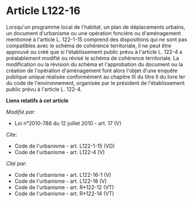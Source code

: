 # Article L122-16

Lorsqu'un programme local de l'habitat, un plan de déplacements urbains, un document d'urbanisme ou une opération foncière ou
d'aménagement mentionné à l'article L. 122-1-15 comprend des dispositions qui ne sont pas compatibles avec le schéma de
cohérence territoriale, il ne peut être approuvé ou créé que si l'établissement public prévu à l'article L. 122-4 a
préalablement modifié ou révisé le schéma de cohérence territoriale. La modification ou la révision du schéma et
l'approbation du document ou la création de l'opération d'aménagement font alors l'objet d'une enquête publique unique
réalisée conformément au chapitre III du titre II du livre Ier du code de l'environnement, organisée par le président de
l'établissement public prévu à l'article L. 122-4.

**Liens relatifs à cet article**

_Modifié par_:

  - Loi n°2010-788 du 12 juillet 2010 - art. 17 (V)

_Cite_:

  - Code de l'urbanisme - art. L122-1-15 (VD)
  - Code de l'urbanisme - art. L122-4 (V)

_Cité par_:

  - Code de l'urbanisme - art. L122-16-1 (V)
  - Code de l'urbanisme - art. L122-18 (V)
  - Code de l'urbanisme - art. R*122-12 (VT)
  - Code de l'urbanisme - art. R*122-14 (VT)
